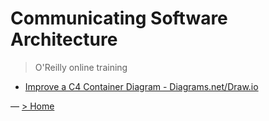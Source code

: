 # Communicating Software Architecture
> O'Reilly online training

- [Improve a C4 Container Diagram - Diagrams.net/Draw.io](../exercises/Exercise-2209-C4-Container.drawio)

—
[> Home](../README.md)